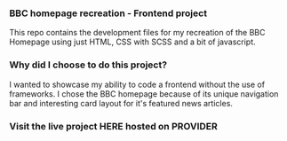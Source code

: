 ### BBC homepage recreation - Frontend project

This repo contains the development files for my recreation of the BBC Homepage using just HTML, CSS with SCSS and a bit of javascript.


### Why did I choose to do this project?

I wanted to showcase my ability to code a frontend without the use of frameworks. I chose the BBC homepage because of its unique navigation 
bar and interesting card layout for it's featured news articles. 

### Visit the live project HERE hosted on PROVIDER






